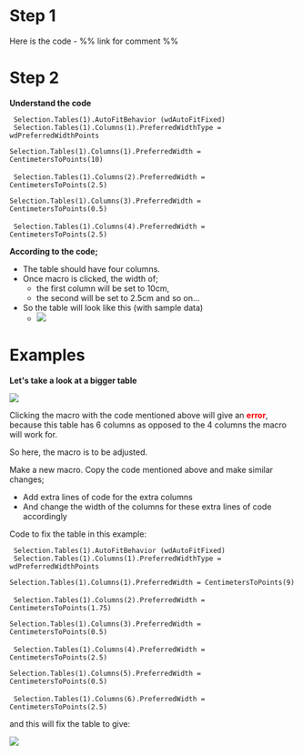 # Step 1

Here is the code - %% link for comment %%

# Step 2

**Understand the code**

<code> Selection.Tables(1).AutoFitBehavior (wdAutoFitFixed) </code> <br>
<code> Selection.Tables(1).Columns(1).PreferredWidthType = wdPreferredWidthPoints </code> <br>
<code> Selection.Tables(1).Columns(1).PreferredWidth = CentimetersToPoints(10) </code> <br>
<code> Selection.Tables(1).Columns(2).PreferredWidth = CentimetersToPoints(2.5) </code> <br>
<code> Selection.Tables(1).Columns(3).PreferredWidth = CentimetersToPoints(0.5) </code> <br>
<code> Selection.Tables(1).Columns(4).PreferredWidth = CentimetersToPoints(2.5) </code> <br>

**According to the code;**

- The table should have four columns.
- Once macro is clicked, the width of;
	- the first column will be set to 10cm, 
	- the second will be set to 2.5cm and so on...
- So the table will look like this (with sample data)
	- ![](90%20Others/97%20Uncategorised/x.%20assets/Pasted%20image%2020240708163122.png)

# Examples

**Let's take a look at a bigger table**

![](90%20Others/97%20Uncategorised/x.%20assets/Pasted%20image%2020240708163404.png)

Clicking the macro with the code mentioned above will give an <font color=red><b>error</b></font>, because this table has 6 columns as opposed to the 4 columns the macro will work for.

So here, the macro is to be adjusted.

Make a new macro. Copy the code mentioned above and make similar changes;

- Add extra lines of code for the extra columns
- And change the width of the columns for these extra lines of code accordingly

Code to fix the table in this example:

<code> Selection.Tables(1).AutoFitBehavior (wdAutoFitFixed) </code> <br>
<code> Selection.Tables(1).Columns(1).PreferredWidthType = wdPreferredWidthPoints </code> <br>
<code> Selection.Tables(1).Columns(1).PreferredWidth = CentimetersToPoints(9) </code> <br>
<code> Selection.Tables(1).Columns(2).PreferredWidth = CentimetersToPoints(1.75) </code> <br>
<code> Selection.Tables(1).Columns(3).PreferredWidth = CentimetersToPoints(0.5) </code> <br>
<code> Selection.Tables(1).Columns(4).PreferredWidth = CentimetersToPoints(2.5) </code> <br>
<code> Selection.Tables(1).Columns(5).PreferredWidth = CentimetersToPoints(0.5) </code> <br>
<code> Selection.Tables(1).Columns(6).PreferredWidth = CentimetersToPoints(2.5) </code>

and this will fix the table to give:

![](90%20Others/97%20Uncategorised/x.%20assets/Pasted%20image%2020240708163834.png)

